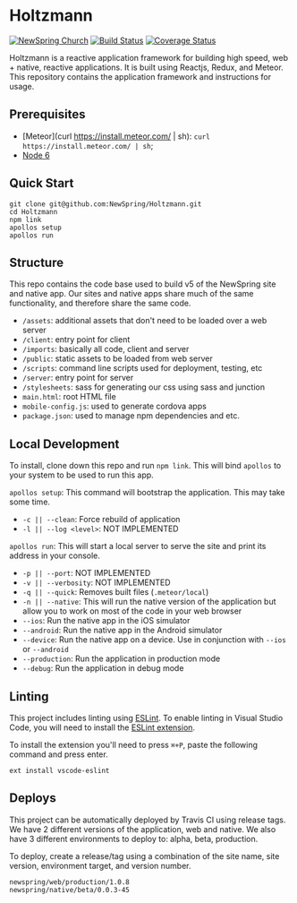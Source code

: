 Holtzmann
=======================
[![NewSpring
Church](https://img.shields.io/badge/NEWSPRING_CHURCH-Holtzmann-6BAC43.svg?style=flat&logoWidth=17&logo=data:image/png;base64,iVBORw0KGgoAAAANSUhEUgAAABwAAAAcCAYAAAByDd%2BUAAAABGdBTUEAALGPC/xhBQAAAeFJREFUSA29lU0rRFEYx%2B81k/eFUpO3hUmREpGEYrKQ2VGslLKwkw/iC/AFbKVsvSTFIMVydsSCGHsvmev3THOv6cy5Z17c66nfnDnP23/Oveecsa0yzHGcYdIWYAo6oQMikIFXuIETOLJt%2B4mxOkNoCdJQrn2RuANDFSlSEIcUVGtZCjchWlKYpARkIAg7p0mLryjBBHxCkHZMs9oiUZzyGINamfqDt3WCf3lnqoA6/8Yx4Ikykd0Ytu2LoC0fKKUZ%2BuS7xpbx3Wv8rkt2Yi9MwCrI%2BdSZg7NNxEZKLK1fV63z0WcMng39VmoonNcVV%2BPjlrmibt1QmxTBaUOCNsQK6mASutUERHfx%2BV1vPSIo92LZhkgDyddwBnfM1zTFDxqfuGIVC1Ikr%2BB3i1vWhnRS7EOZu9OcoN%2BucpPUsUtxNCtz07RJVvhmytDEpKbQcker0GH6LsUZU0LQMRG8DbqpqZ8InpoSgo6J4CFkg27s1y/KQX3kLO2RsOiT1Eo8VhBTd2VEiUtq8f9fvoF7eY8zT%2BV9oQ7ySC1WecGwFapSvrl3hngs9fguYTBM4dwKRYBVvjPMgtz4oZknKAqIvjDMwA7IH%2Bb/GY94FA4gUPPeod9SUGsnloQ5iIMcEaERKrYfBD49JTL9FwYAAAAASUVORK5CYII%3D)](https://newspring.cc)
[![Build Status](https://travis-ci.org/NewSpring/Holtzmann.svg)](https://travis-ci.org/NewSpring/Holtzmann)
[![Coverage Status](https://coveralls.io/repos/github/NewSpring/Holtzmann/badge.svg)](https://coveralls.io/github/NewSpring/Holtzmann)

Holtzmann is a reactive application framework for building high speed, web + native, reactive applications. It is built using Reactjs, Redux, and Meteor. This repository contains the application framework and instructions for usage.

## Prerequisites

- [Meteor](curl https://install.meteor.com/ | sh): `curl https://install.meteor.com/ | sh`;
- [Node 6](https://nodejs.org/en/download/)

## Quick Start

```
git clone git@github.com:NewSpring/Holtzmann.git
cd Holtzmann
npm link
apollos setup
apollos run
```

## Structure

This repo contains the code base used to build v5 of the NewSpring site and native app. Our sites and native apps share much of the same functionality, and therefore share the same code.

- `/assets`: additional assets that don't need to be loaded over a web server
- `/client`: entry point for client
- `/imports`: basically all code, client and server
- `/public`: static assets to be loaded from web server
- `/scripts`: command line scripts used for deployment, testing, etc
- `/server`: entry point for server
- `/stylesheets`: sass for generating our css using sass and junction
- `main.html`: root HTML file
- `mobile-config.js`: used to generate cordova apps
- `package.json`: used to manage npm dependencies and etc.

## Local Development

To install, clone down this repo and run `npm link`. This will bind `apollos` to your system to be used to run this app.

`apollos setup`: This command will bootstrap the application. This may take some time.

  - `-c || --clean`: Force rebuild of application
  - `-l || --log <level>`: NOT IMPLEMENTED

`apollos run`: This will start a local server to serve the site and print its address in your console.

  - `-p || --port`: NOT IMPLEMENTED
  - `-v || --verbosity`: NOT IMPLEMENTED
  - `-q || --quick`: Removes built files (`.meteor/local`)
  - `-n || --native`: This will run the native version of the application but allow you to work on most of the code in your web browser
  - `--ios`: Run the native app in the iOS simulator
  - `--android`: Run the native app in the Android simulator
  - `--device`: Run the native app on a device. Use in conjunction with `--ios` or `--android`
  - `--production`: Run the application in production mode
  - `--debug`: Run the application in debug mode

## Linting

This project includes linting using [ESLint](http://eslint.org/).  To enable linting in Visual Studio Code, you will need to install the [ESLint extension](https://marketplace.visualstudio.com/items?itemName=dbaeumer.vscode-eslint).

To install the extension you'll need to press `⌘+P`, paste the following command and press enter.

```
ext install vscode-eslint
```

## Deploys

This project can be automatically deployed by Travis CI using release tags. We have 2 different versions of the application, web and native. We also have 3 different environments to deploy to: alpha, beta, production.

To deploy, create a release/tag using a combination of the site name, site version, environment target, and version number.

```
newspring/web/production/1.0.8
newspring/native/beta/0.0.3-45
```
